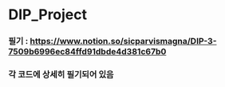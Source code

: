 # DIP_Project
### 필기 : https://www.notion.so/sicparvismagna/DIP-3-7509b6996ec84ffd91dbde4d381c67b0
### 각 코드에 상세히 필기되어 있음
